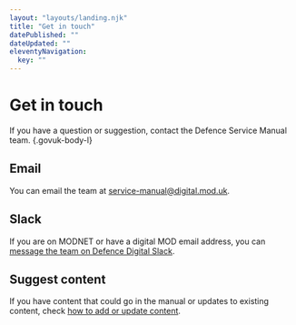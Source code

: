 ```yaml
---
layout: "layouts/landing.njk"
title: "Get in touch"
datePublished: ""
dateUpdated: ""
eleventyNavigation:
  key: ""
---
```


# Get in touch

If you have a question or suggestion, contact the Defence Service Manual team. {.govuk-body-l}

## Email

You can email the team at [service-manual@digital.mod.uk](mailto:service-manual@digital.mod.uk).

## Slack

If you are on MODNET or have a digital MOD email address, you can [message the team on Defence Digital Slack](https://defencedigital.slack.com/archives/C03L6486PBN).

## Suggest content

If you have content that could go in the manual or updates to existing content, check [how to add or update content](/add-or-update-content).